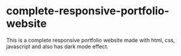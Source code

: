 # complete-responsive-portfolio-website
This is a complete responsive portfolio website made with html, css, javascript and also has dark mode effect.
